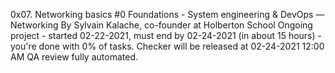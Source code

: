 0x07. Networking basics #0
 Foundations - System engineering & DevOps ― Networking
 By Sylvain Kalache, co-founder at Holberton School
 Ongoing project - started 02-22-2021, must end by 02-24-2021 (in about 15 hours) - you're done with 0% of tasks.
 Checker will be released at 02-24-2021 12:00 AM
 QA review fully automated.
